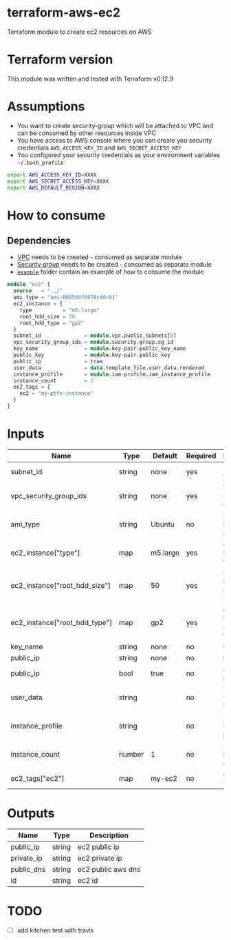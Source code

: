 # terraform-aws-ec2
Terraform module to create ec2 resources on AWS

# Terraform version
This module was written and tested with Terraform v0.12.9 

# Assumptions
- You want to create security-group which will be attached to VPC and can be consumed by other resources inside VPC
- You have access to AWS console where you can create you security credentials `AWS_ACCESS_KEY_ID` and `AWS_SECRET_ACCESS_KEY`
- You configured your security credentials as your environment variables `~/.bash_profile` 

```bash
export AWS_ACCESS_KEY_ID=XXXX
export AWS_SECRET_ACCESS_KEY=XXXX
export AWS_DEFAULT_REGION=XXXX
```

# How to consume

## Dependencies
- [VPC](https://github.com/andrewpopa/terraform-aws-vpc) needs to be created - consumed as separate module
- [Security group](https://github.com/andrewpopa/terraform-aws-security-group) needs to be created - consumed as separate module
- [`example`](https://github.com/andrewpopa/terraform-aws-ec2/tree/master/example) folder contain an example of how to consume the module



```terraform
module "ec2" {
  source   = "../"
  ami_type = "ami-0085d4f8878cddc81"
  ec2_instance = {
    type          = "m5.large"
    root_hdd_size = 50
    root_hdd_type = "gp2"
  }
  subnet_id              = module.vpc.public_subnets[0]
  vpc_security_group_ids = module.security-group.sg_id
  key_name               = module.key-pair.public_key_name
  public_key             = module.key-pair.public_key
  public_ip              = true
  user_data              = data.template_file.user_data.rendered
  instance_profile       = module.iam-profile.iam_instance_profile
  instance_count         = 3
  ec2_tags = {
    ec2 = "my-ptfe-instance"
  }
}
```

# Inputs
| **Name**  | **Type** | **Default** | **Required** | **Description** |
| ------------- | ------------- | ------------- | ------------- | ------------- |
| subnet_id | string | none | yes | Subnet ID for EC2 |
| vpc_security_group_ids | string | none | yes | VPC security Group ID |
| ami_type | string | Ubuntu | no | List of ingress ports |
| ec2_instance["type"] | map | m5.large | yes | ec2 instance type | 
| ec2_instance["root_hdd_size"] | map | 50 | yes | ec2 instance root hdd size | 
| ec2_instance["root_hdd_type"] | map | gp2 | yes | ec2 instance root hdd type | 
| key_name | string | none | no | key name |
| public_ip | string | none | no | public key |
| public_ip | bool | true | no | ec2 assign public ip |
| user_data | string |  | no | User data for EC2 instance |
| instance_profile | string |  | no | IAM EC2 instance profile |
| instance_count | number | 1 | no | Number of instance to deploy |
| ec2_tags["ec2"] | map | my-ec2 | no | ec2 name tag |

# Outputs
| **Name**  | **Type** | **Description** |
| ------------- | ------------- | ------------- |
| public_ip | string | ec2 public ip |
| private_ip | string | ec2 private ip |
| public_dns | string | ec2 public aws dns |
| id | string | ec2 id |

<!-- # Testing
Module has implemented testing with [kitchen](https://kitchen.ci/) and [kitchen-terraform](https://newcontext-oss.github.io/kitchen-terraform/)

## Install locally

run in cli
```bash
echo 'export PATH="$HOME/.rbenv/bin:$PATH"' >> ~/.bash_profile
source ~/.bash_profile
rbenv init
echo 'eval "$(rbenv init -)"' >> ~/.bash_profile
source ~/.bash_profile
```

use 2.3.1 version 

```bash
rbenv install 2.3.1
rbenv local 2.3.1
```

check current version
```bash
rbenv version
```

output
```bash
2.3.1 (set by /Users/user/.ruby-version)
```

make sure you have you bundler installed `bundler version` with similar output

```bash
Bundler version 2.0.2 (2019-06-13 commit 496bca538)
```

or install it 

```bash
gem install bundler
```

install all required gems specified in `Gemfile`

```bash
bundle install
```

test the module

```bash
bundle exec kitchen converge
bundle exec kitchen verify
bundle exec kitchen destroy
```

## Remote
For remote testing [travis](https://travis-ci.org) is used with the same steps as local testing

- install dependencies via bundle install with `Gemfile`
- download and unzip terraform version 0.12.9
- terraform init
- execute kitchen test

### Assumptions
- You are logged in travis with your github account.
- Travis has access to you repository
- You have configured Environment variables for travis

![alt text](img/travis.png "Travis config")

### Releases on tags
```
travis setup releases
```

Will add releases information to yaml file. Releases can be triggered using tags.
-->
# TODO
- [ ] add kitchen test with travis

